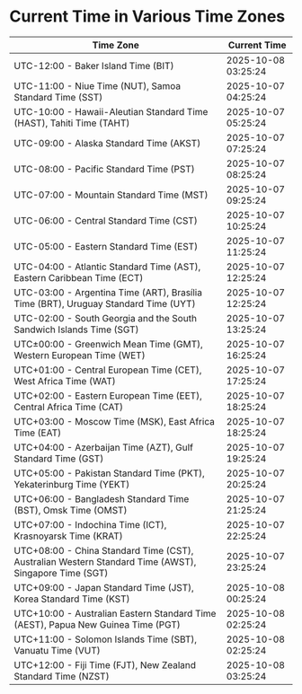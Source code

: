 # Current Time in Various Time Zones

| Time Zone | Current Time |
|-----------|--------------|
| UTC-12:00 - Baker Island Time (BIT) | 2025-10-08 03:25:24 |
| UTC-11:00 - Niue Time (NUT), Samoa Standard Time (SST) | 2025-10-07 04:25:24 |
| UTC-10:00 - Hawaii-Aleutian Standard Time (HAST), Tahiti Time (TAHT) | 2025-10-07 05:25:24 |
| UTC-09:00 - Alaska Standard Time (AKST) | 2025-10-07 07:25:24 |
| UTC-08:00 - Pacific Standard Time (PST) | 2025-10-07 08:25:24 |
| UTC-07:00 - Mountain Standard Time (MST) | 2025-10-07 09:25:24 |
| UTC-06:00 - Central Standard Time (CST) | 2025-10-07 10:25:24 |
| UTC-05:00 - Eastern Standard Time (EST) | 2025-10-07 11:25:24 |
| UTC-04:00 - Atlantic Standard Time (AST), Eastern Caribbean Time (ECT) | 2025-10-07 12:25:24 |
| UTC-03:00 - Argentina Time (ART), Brasília Time (BRT), Uruguay Standard Time (UYT) | 2025-10-07 12:25:24 |
| UTC-02:00 - South Georgia and the South Sandwich Islands Time (SGT) | 2025-10-07 13:25:24 |
| UTC±00:00 - Greenwich Mean Time (GMT), Western European Time (WET) | 2025-10-07 16:25:24 |
| UTC+01:00 - Central European Time (CET), West Africa Time (WAT) | 2025-10-07 17:25:24 |
| UTC+02:00 - Eastern European Time (EET), Central Africa Time (CAT) | 2025-10-07 18:25:24 |
| UTC+03:00 - Moscow Time (MSK), East Africa Time (EAT) | 2025-10-07 18:25:24 |
| UTC+04:00 - Azerbaijan Time (AZT), Gulf Standard Time (GST) | 2025-10-07 19:25:24 |
| UTC+05:00 - Pakistan Standard Time (PKT), Yekaterinburg Time (YEKT) | 2025-10-07 20:25:24 |
| UTC+06:00 - Bangladesh Standard Time (BST), Omsk Time (OMST) | 2025-10-07 21:25:24 |
| UTC+07:00 - Indochina Time (ICT), Krasnoyarsk Time (KRAT) | 2025-10-07 22:25:24 |
| UTC+08:00 - China Standard Time (CST), Australian Western Standard Time (AWST), Singapore Time (SGT) | 2025-10-07 23:25:24 |
| UTC+09:00 - Japan Standard Time (JST), Korea Standard Time (KST) | 2025-10-08 00:25:24 |
| UTC+10:00 - Australian Eastern Standard Time (AEST), Papua New Guinea Time (PGT) | 2025-10-08 02:25:24 |
| UTC+11:00 - Solomon Islands Time (SBT), Vanuatu Time (VUT) | 2025-10-08 02:25:24 |
| UTC+12:00 - Fiji Time (FJT), New Zealand Standard Time (NZST) | 2025-10-08 03:25:24 |
